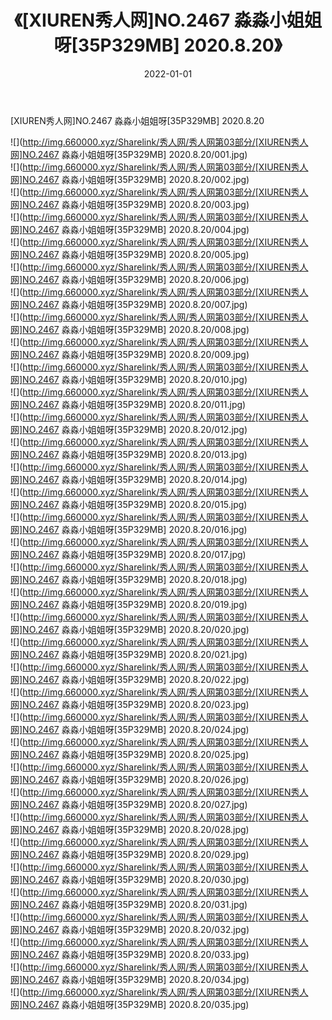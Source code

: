 ﻿---
layout: post
title:  《[XIUREN秀人网]NO.2467 淼淼小姐姐呀[35P329MB] 2020.8.20》
date:   2022-01-01
img: http://img.660000.xyz/Sharelink/秀人网/秀人网第03部分/[XIUREN秀人网]NO.2467 淼淼小姐姐呀[35P329MB] 2020.8.20/000.jpg
categories: [美女, 清纯, 唯美]
---

[XIUREN秀人网]NO.2467 淼淼小姐姐呀[35P329MB] 2020.8.20

 ![](http://img.660000.xyz/Sharelink/秀人网/秀人网第03部分/[XIUREN秀人网]NO.2467 淼淼小姐姐呀[35P329MB] 2020.8.20/001.jpg) <br>![](http://img.660000.xyz/Sharelink/秀人网/秀人网第03部分/[XIUREN秀人网]NO.2467 淼淼小姐姐呀[35P329MB] 2020.8.20/002.jpg) <br>![](http://img.660000.xyz/Sharelink/秀人网/秀人网第03部分/[XIUREN秀人网]NO.2467 淼淼小姐姐呀[35P329MB] 2020.8.20/003.jpg) <br>![](http://img.660000.xyz/Sharelink/秀人网/秀人网第03部分/[XIUREN秀人网]NO.2467 淼淼小姐姐呀[35P329MB] 2020.8.20/004.jpg) <br>![](http://img.660000.xyz/Sharelink/秀人网/秀人网第03部分/[XIUREN秀人网]NO.2467 淼淼小姐姐呀[35P329MB] 2020.8.20/005.jpg) <br>![](http://img.660000.xyz/Sharelink/秀人网/秀人网第03部分/[XIUREN秀人网]NO.2467 淼淼小姐姐呀[35P329MB] 2020.8.20/006.jpg) <br>![](http://img.660000.xyz/Sharelink/秀人网/秀人网第03部分/[XIUREN秀人网]NO.2467 淼淼小姐姐呀[35P329MB] 2020.8.20/007.jpg) <br>![](http://img.660000.xyz/Sharelink/秀人网/秀人网第03部分/[XIUREN秀人网]NO.2467 淼淼小姐姐呀[35P329MB] 2020.8.20/008.jpg) <br>![](http://img.660000.xyz/Sharelink/秀人网/秀人网第03部分/[XIUREN秀人网]NO.2467 淼淼小姐姐呀[35P329MB] 2020.8.20/009.jpg) <br>![](http://img.660000.xyz/Sharelink/秀人网/秀人网第03部分/[XIUREN秀人网]NO.2467 淼淼小姐姐呀[35P329MB] 2020.8.20/010.jpg) <br>![](http://img.660000.xyz/Sharelink/秀人网/秀人网第03部分/[XIUREN秀人网]NO.2467 淼淼小姐姐呀[35P329MB] 2020.8.20/011.jpg) <br>![](http://img.660000.xyz/Sharelink/秀人网/秀人网第03部分/[XIUREN秀人网]NO.2467 淼淼小姐姐呀[35P329MB] 2020.8.20/012.jpg) <br>![](http://img.660000.xyz/Sharelink/秀人网/秀人网第03部分/[XIUREN秀人网]NO.2467 淼淼小姐姐呀[35P329MB] 2020.8.20/013.jpg) <br>![](http://img.660000.xyz/Sharelink/秀人网/秀人网第03部分/[XIUREN秀人网]NO.2467 淼淼小姐姐呀[35P329MB] 2020.8.20/014.jpg) <br>![](http://img.660000.xyz/Sharelink/秀人网/秀人网第03部分/[XIUREN秀人网]NO.2467 淼淼小姐姐呀[35P329MB] 2020.8.20/015.jpg) <br>![](http://img.660000.xyz/Sharelink/秀人网/秀人网第03部分/[XIUREN秀人网]NO.2467 淼淼小姐姐呀[35P329MB] 2020.8.20/016.jpg) <br>![](http://img.660000.xyz/Sharelink/秀人网/秀人网第03部分/[XIUREN秀人网]NO.2467 淼淼小姐姐呀[35P329MB] 2020.8.20/017.jpg) <br>![](http://img.660000.xyz/Sharelink/秀人网/秀人网第03部分/[XIUREN秀人网]NO.2467 淼淼小姐姐呀[35P329MB] 2020.8.20/018.jpg) <br>![](http://img.660000.xyz/Sharelink/秀人网/秀人网第03部分/[XIUREN秀人网]NO.2467 淼淼小姐姐呀[35P329MB] 2020.8.20/019.jpg) <br>![](http://img.660000.xyz/Sharelink/秀人网/秀人网第03部分/[XIUREN秀人网]NO.2467 淼淼小姐姐呀[35P329MB] 2020.8.20/020.jpg) <br>![](http://img.660000.xyz/Sharelink/秀人网/秀人网第03部分/[XIUREN秀人网]NO.2467 淼淼小姐姐呀[35P329MB] 2020.8.20/021.jpg) <br>![](http://img.660000.xyz/Sharelink/秀人网/秀人网第03部分/[XIUREN秀人网]NO.2467 淼淼小姐姐呀[35P329MB] 2020.8.20/022.jpg) <br>![](http://img.660000.xyz/Sharelink/秀人网/秀人网第03部分/[XIUREN秀人网]NO.2467 淼淼小姐姐呀[35P329MB] 2020.8.20/023.jpg) <br>![](http://img.660000.xyz/Sharelink/秀人网/秀人网第03部分/[XIUREN秀人网]NO.2467 淼淼小姐姐呀[35P329MB] 2020.8.20/024.jpg) <br>![](http://img.660000.xyz/Sharelink/秀人网/秀人网第03部分/[XIUREN秀人网]NO.2467 淼淼小姐姐呀[35P329MB] 2020.8.20/025.jpg) <br>![](http://img.660000.xyz/Sharelink/秀人网/秀人网第03部分/[XIUREN秀人网]NO.2467 淼淼小姐姐呀[35P329MB] 2020.8.20/026.jpg) <br>![](http://img.660000.xyz/Sharelink/秀人网/秀人网第03部分/[XIUREN秀人网]NO.2467 淼淼小姐姐呀[35P329MB] 2020.8.20/027.jpg) <br>![](http://img.660000.xyz/Sharelink/秀人网/秀人网第03部分/[XIUREN秀人网]NO.2467 淼淼小姐姐呀[35P329MB] 2020.8.20/028.jpg) <br>![](http://img.660000.xyz/Sharelink/秀人网/秀人网第03部分/[XIUREN秀人网]NO.2467 淼淼小姐姐呀[35P329MB] 2020.8.20/029.jpg) <br>![](http://img.660000.xyz/Sharelink/秀人网/秀人网第03部分/[XIUREN秀人网]NO.2467 淼淼小姐姐呀[35P329MB] 2020.8.20/030.jpg) <br>![](http://img.660000.xyz/Sharelink/秀人网/秀人网第03部分/[XIUREN秀人网]NO.2467 淼淼小姐姐呀[35P329MB] 2020.8.20/031.jpg) <br>![](http://img.660000.xyz/Sharelink/秀人网/秀人网第03部分/[XIUREN秀人网]NO.2467 淼淼小姐姐呀[35P329MB] 2020.8.20/032.jpg) <br>![](http://img.660000.xyz/Sharelink/秀人网/秀人网第03部分/[XIUREN秀人网]NO.2467 淼淼小姐姐呀[35P329MB] 2020.8.20/033.jpg) <br>![](http://img.660000.xyz/Sharelink/秀人网/秀人网第03部分/[XIUREN秀人网]NO.2467 淼淼小姐姐呀[35P329MB] 2020.8.20/034.jpg) <br>![](http://img.660000.xyz/Sharelink/秀人网/秀人网第03部分/[XIUREN秀人网]NO.2467 淼淼小姐姐呀[35P329MB] 2020.8.20/035.jpg) <br>